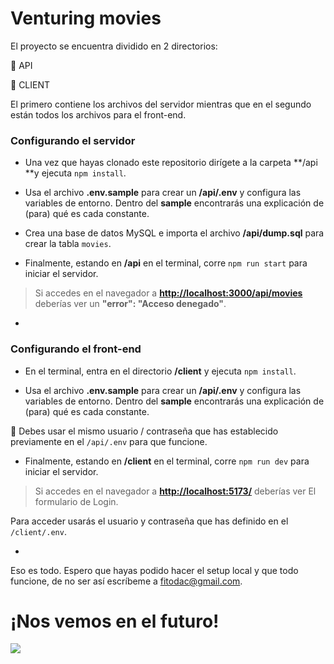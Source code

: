 # Venturing movies
El proyecto se encuentra dividido en 2 directorios:

📂 API

📂 CLIENT

El primero contiene los archivos del servidor mientras que en el segundo están todos los archivos para el front-end.


### Configurando el servidor

- Una vez que hayas clonado este repositorio dirígete a la carpeta **/api **y ejecuta `npm install`.

- Usa el archivo **.env.sample** para crear un **/api/.env** y configura las variables de entorno. Dentro del **sample** encontrarás una explicación de (para) qué es cada constante.

- Crea una base de datos MySQL e importa el archivo **/api/dump.sql** para crear la tabla `movies`.

- Finalmente, estando en **/api** en el terminal, corre `npm run start` para iniciar el servidor.

> Si accedes en el navegador a [**http://localhost:3000/api/movies**](http://localhost:3000/api/movies) deberías ver un **"error": "Acceso denegado"**.


-

### Configurando el front-end

- En el terminal, entra en el directorio **/client** y ejecuta `npm install`.

- Usa el archivo **.env.sample** para crear un **/api/.env** y configura las variables de entorno. Dentro del **sample** encontrarás una explicación de (para) qué es cada constante.

🚨 Debes usar el mismo usuario / contraseña que has establecido previamente en el `/api/.env` para que funcione.

- Finalmente, estando en **/client** en el terminal, corre `npm run dev` para iniciar el servidor.

> Si accedes en el navegador a [**http://localhost:5173/**](http://localhost:5173/) deberías ver El formulario de Login.

Para acceder usarás el usuario y contraseña que has definido en el `/client/.env`.

-


Eso es todo. Espero que hayas podido hacer el setup local y que todo funcione, de no ser así escríbeme a fitodac@gmail.com.


# ¡Nos vemos en el futuro!

![](https://media2.giphy.com/media/YxGH20CjY7LnS4m5s3/giphy.gif?cid=ecf05e47wjecpvof3qktzju21ji2g30gitgdfedpvzcy97ju&ep=v1_gifs_search&rid=giphy.gif&ct=g)
